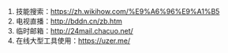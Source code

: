 1. 技能搜索：https://zh.wikihow.com/%E9%A6%96%E9%A1%B5
2. 电视直播：http://bddn.cn/zb.htm
3. 临时邮箱：http://24mail.chacuo.net/
4. 在线大型工具使用：https://uzer.me/